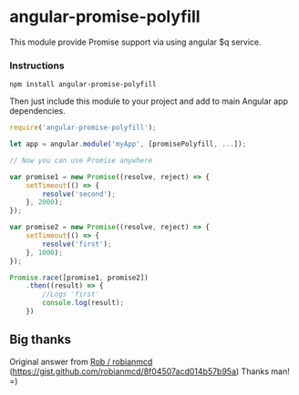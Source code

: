 # angular-promise-polyfill

This module provide Promise support via using angular $q service.

### Instructions

```npm install angular-promise-polyfill```

Then just include this module to your project and add to main Angular app dependencies.

```javascript
require('angular-promise-polyfill');

let app = angular.module('myApp', [promisePolyfill, ...]);

// Now you can use Promise anywhere

var promise1 = new Promise((resolve, reject) => {
    setTimeout(() => {
        resolve('second');
    }, 2000);
});

var promise2 = new Promise((resolve, reject) => {
    setTimeout(() => {
        resolve('first');
    }, 1000);
});

Promise.race([promise1, promise2])
    .then((result) => {
        //Logs 'first'
        console.log(result);
    })
```

## Big thanks

Original answer from [Rob / robianmcd](https://gist.github.com/robianmcd) (https://gist.github.com/robianmcd/8f04507acd014b57b95a)
Thanks man! =) 
